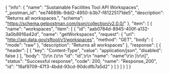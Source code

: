 {
  "info": {
    "name": "Sustainable Facilities Tool API Workspaces",
    "_postman_id": "ee74689b-9dd2-4950-b3b7-f81225171de5",
    "description": "Returns all workspaces.",
    "schema": "https://schema.getpostman.com/json/collection/v2.0.0/"
  },
  "item": [
    {
      "name": "workspaces",
      "item": [
        {
          "id": "aab0784d-8945-400f-a132-3a0b8916a42d",
          "name": "getWorkspaces",
          "request": {
            "url": "http://api.data.gov/sftool/v1/workspaces",
            "method": "GET",
            "body": {
              "mode": "raw"
            },
            "description": "Returns all workspaces"
          },
          "response": [
            {
              "header": [
                {
                  "key": "Content-Type",
                  "value": "application/json",
                  "disabled": false
                }
              ],
              "body": "[\r\n  {\r\n    \"id\": \"id\",\r\n    \"name\": \"name\"\r\n  }\r\n]",
              "status": "Successful response",
              "code": 200,
              "name": "Response_200",
              "id": "16af9709-47f3-4bdd-93cd-90dcdfb7a5d2"
            }
          ]
        }
      ]
    }
  ]
}